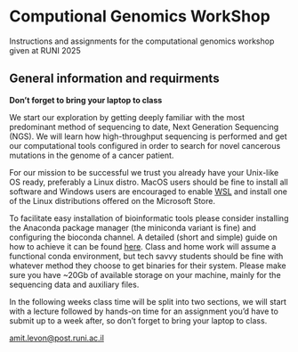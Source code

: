 # Computional Genomics WorkShop
Instructions and assignments for the computational genomics workshop given at RUNI 2025

## General information and requirments

 **Don’t forget to bring your laptop to class**

We start our exploration by getting deeply familiar with the most predominant method of sequencing to date, Next Generation Sequencing (NGS). We will learn how high-throughput sequencing is performed and get our computational tools configured in order to search for novel cancerous mutations in the genome of a cancer patient.

For our mission to be successful we trust you already have your Unix-like OS ready, preferably a Linux distro. MacOS users should be fine to install all software and Windows users are encouraged to enable [WSL](https://learn.microsoft.com/en-us/windows/wsl/install) and install one of the Linux distributions offered on the Microsoft Store.

To facilitate easy installation of bioinformatic tools please consider installing the Anaconda package manager (the miniconda variant is fine) and configuring the bioconda channel. A detailed (short and simple) guide on how to achieve it can be found [here](https://bioconda.github.io/). Class and home work will assume a functional conda environment, but tech savvy students should be fine with whatever method they choose to get binaries for their system. Please make sure you have ~20Gb of available storage on your machine, mainly for the sequencing data and auxiliary files.

In the following weeks class time will be split into two sections, we will start with a lecture followed by hands-on time for an assignment you’d have to submit up to a week after, so don’t forget to bring your laptop to class.

amit.levon@post.runi.ac.il


